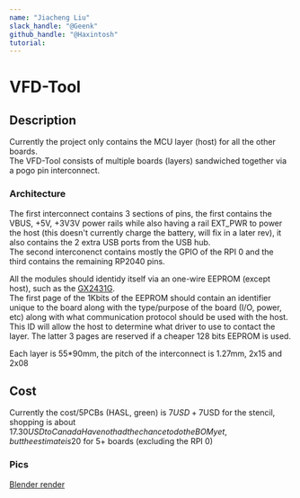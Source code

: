 ```yaml
---
name: "Jiacheng Liu"
slack_handle: "@Geenk"
github_handle: "@Haxintosh"
tutorial: 
---
```


# VFD-Tool  
## Description   
Currently the project only contains the MCU layer (host) for all the other boards.    
The VFD-Tool consists of multiple boards (layers) sandwiched together via a pogo pin interconnect.    
### Architecture  
The first interconnect contains 3 sections of pins, the first contains the VBUS, +5V, +3V3V power rails while also having a rail EXT_PWR to power the host (this doesn't currently charge the battery, will fix in a later rev), it also contains the 2 extra USB ports from the USB hub.    
The second interconenct contains mostly the GPIO of the RPI 0 and the third contains the remaining RP2040 pins.    

All the modules should identidy itself via an one-wire EEPROM (except host), such as the [GX2431G](https://www.lcsc.com/product-detail/EEPROM_GXCAS-GX2431G_C2979159.html).  
The first page of the 1Kbits of the EEPROM should contain an identifier unique to the board along with the type/purpose of the board (I/O, power, etc) along with what communication protocol should be used with the host.  
This ID will allow the host to determine what driver to use to contact the layer. 
The latter 3 pages are reserved if a cheaper 128 bits EEPROM is used. 

Each layer is 55*90mm, the pitch of the interconnect is 1.27mm, 2x15 and 2x08  
## Cost  
Currently the cost/5PCBs (HASL, green) is 7$USD + 7$USD for the stencil, shopping is about 17.30$USD to Canada
Have not had the chance to do the BOM yet, but the estimate is 20$ for 5+ boards (excluding the RPI 0)  
### Pics
[Blender render](/projects/VFD-Tool/pics/pcb-render400Samples.png)  
